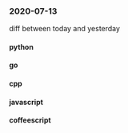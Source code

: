### 2020-07-13
diff between today and yesterday

#### python

#### go

#### cpp

#### javascript

#### coffeescript
